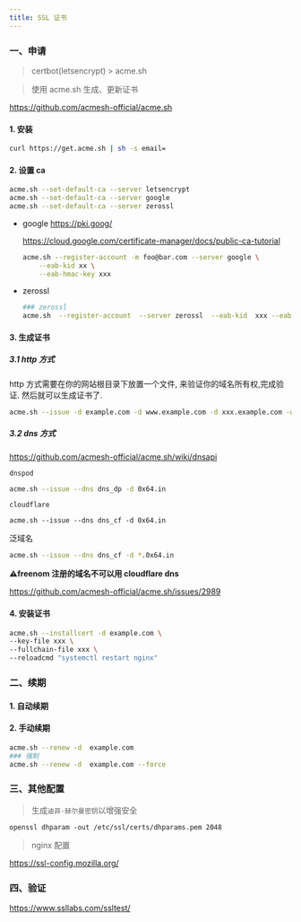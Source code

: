 ```yaml
---
title: SSL 证书
---
```


### 一、申请

> certbot(letsencrypt) > acme.sh

> 使用 acme.sh 生成、更新证书

https://github.com/acmesh-official/acme.sh

#### 1. 安装

```bash
curl https://get.acme.sh | sh -s email=
```

#### 2. 设置 ca

```bash
acme.sh --set-default-ca --server letsencrypt
acme.sh --set-default-ca --server google
acme.sh --set-default-ca --server zerossl
```

- google https://pki.goog/

  https://cloud.google.com/certificate-manager/docs/public-ca-tutorial

  ```bash
  acme.sh --register-account -m foo@bar.com --server google \
      --eab-kid xx \
      --eab-hmac-key xxx
  ```

- zerossl

  ```bash
  ### zerossl
  acme.sh  --register-account  --server zerossl  --eab-kid  xxx --eab-hmac-key xxx
  ```

#### 3. 生成证书

##### 3.1 http 方式

http 方式需要在你的网站根目录下放置一个文件, 来验证你的域名所有权,完成验证. 然后就可以生成证书了.

```bash
acme.sh --issue -d example.com -d www.example.com -d xxx.example.com -w /home/wwwroot/example.com
```

##### 3.2 dns 方式

https://github.com/acmesh-official/acme.sh/wiki/dnsapi

`dnspod`

```bash
acme.sh --issue --dns dns_dp -d 0x64.in
```

`cloudflare`

```
acme.sh --issue --dns dns_cf -d 0x64.in
```

泛域名

```bash
acme.sh --issue --dns dns_cf -d *.0x64.in
```

**⚠freenom 注册的域名不可以用 cloudflare dns**

https://github.com/acmesh-official/acme.sh/issues/2989

#### 4. 安装证书

```bash
acme.sh --installcert -d example.com \
--key-file xxx \
--fullchain-file xxx \
--reloadcmd "systemctl restart nginx"
```

### 二、续期

#### 1. 自动续期

#### 2. 手动续期

```bash
acme.sh --renew -d  example.com
### 强制
acme.sh --renew -d  example.com --force
```

### 三、其他配置

> 生成`迪菲-赫尔曼密钥`以增强安全

```shell
openssl dhparam -out /etc/ssl/certs/dhparams.pem 2048
```

> nginx 配置

https://ssl-config.mozilla.org/

### 四、验证

https://www.ssllabs.com/ssltest/
